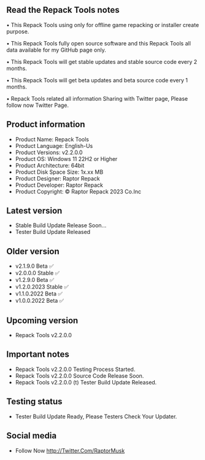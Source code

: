Read the Repack Tools notes
---------------------------

• This Repack Tools using only for offline game repacking or installer create purpose.

• This Repack Tools fully open source software and this Repack Tools all data available for my GitHub page only.

• This Repack Tools will get stable updates and stable source code every 2 months.

• This Repack Tools will get beta updates and beta source code every 1 months.

• Repack Tools related all information Sharing with Twitter page, Please follow now Twitter Page.

Product information
-------------------
- Product Name: Repack Tools
- Product Language: English-Us
- Product Versions: v2.2.0.0
- Product OS: Windows 11 22H2 or Higher
- Product Architecture: 64bit
- Product Disk Space Size: 1x.xx MB
- Product Designer: Raptor Repack
- Product Developer: Raptor Repack
- Product Copyright: © Raptor Repack 2023 Co.Inc

Latest version
--------------
- Stable Build Update Release Soon...
- Tester Build Update Released

Older version
-------------
- v2.1.9.0 Beta ✅
- v2.0.0.0 Stable ✅
- v1.2.9.0 Beta ✅
- v1.2.0.2023 Stable ✅
- v1.1.0.2022 Beta ✅
- v1.0.0.2022 Beta ✅

Upcoming version
----------------
- Repack Tools v2.2.0.0

Important notes
---------------
- Repack Tools v2.2.0.0 Testing Process Started.
- Repack Tools v2.2.0.0 Source Code Release Soon.
- Repack Tools v2.2.0.0 (t) Tester Build Update Released.

Testing status
--------------
- Tester Build Update Ready, Please Testers Check Your Updater.

Social media
------------
- Follow Now http://Twitter.Com/RaptorMusk
